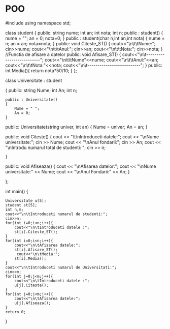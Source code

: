 # POO
#include <iostream>
using namespace std;

class student
{
public:
    string nume;
    int an;
    int nota;
    int n;
public : student()
    {
        nume = "";
        an = 0;
    nota=0;
    }
public : student(char n,int an,int nota)
    {
        nume = n;
        an = an;
     nota=nota;
    }
 public: void Citeste_ST()
    {
        cout<<"\n\t\tNume:";
        cin>>nume;
        cout<<"\n\t\tAnul:";
        cin>>an;
        cout<<"\n\t\tNota:";
        cin>>nota;
    }
    //Functia de afisare a datelor
    public: void Afisare_ST()
    {
        cout<<"\n\t--------------------------";
        cout<<"\n\t\tNume"<<nume;
        cout<<"\n\t\tAnul:"<<an;
        cout<<"\n\t\tNota:"<<nota;
        cout<<"\n\t--------------------------";
    }
  public:
    int Media(){
        return nota*50/10;
    }
};


class Universitate : student

{
public:
    string Nume;
    int An;
    int n;

    public : Universitate()
    {
        Nume = " ";
        An = 0;
    }

public:
    Universitate(string univer, int an)
    {
        Nume = univer;
        An = an;
    }

public:
    void Citeste()
    {
        cout << "\t\nIntroduceti datele:";
        cout << "\nNume universitate:";
        cin >> Nume;
        cout << "\nAnul fondarii:";
        cin >> An;
        cout << "\nIntrodu numarul total de studenti: ";
        cin >> n;

    }

public:
    void Afiseaza()
    {
        cout << "\nAfisarea datelor:";
        cout << "\nNume universitate:" << Nume;
        cout << "\nAnul Fondarii:" << An;
    }

};

int main()
{

    Universitate u[5];
    student st[5];
    int n,m;
    cout<<"\n\tIntroduceti numarul de studenti:";
    cin>>n;
    for(int i=0;i<n;i++){
        cout<<"\n\tIntroduceti datele :";
        st[i].Citeste_ST();
    }
    for(int i=0;i<n;i++){
        cout<<"\n\tAfisarea datele:";
        st[i].Afisare_ST();
         cout<<"\n\tMedia:";
        st[i].Media();
    }
    cout<<"\n\tIntroduceti numarul de Universitati:";
    cin>>m;
    for(int j=0;j<m;j++){
        cout<<"\n\tIntroduceti datele :";
        u[j].Citeste();
    }
    for(int j=0;j<m;j++){
        cout<<"\n\tAfisarea datele:";
        u[j].Afiseaza();
    }
    return 0;
}
